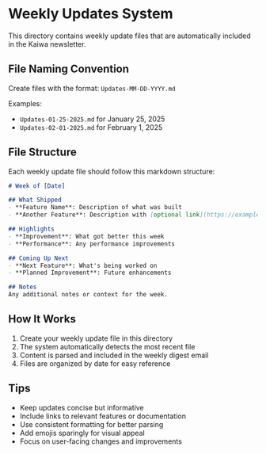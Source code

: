 # Weekly Updates System

This directory contains weekly update files that are automatically included in the Kaiwa newsletter.

## File Naming Convention

Create files with the format: `Updates-MM-DD-YYYY.md`

Examples:
- `Updates-01-25-2025.md` for January 25, 2025
- `Updates-02-01-2025.md` for February 1, 2025

## File Structure

Each weekly update file should follow this markdown structure:

```markdown
# Week of [Date]

## What Shipped
- **Feature Name**: Description of what was built
- **Another Feature**: Description with [optional link](https://example.com)

## Highlights
- **Improvement**: What got better this week
- **Performance**: Any performance improvements

## Coming Up Next
- **Next Feature**: What's being worked on
- **Planned Improvement**: Future enhancements

## Notes
Any additional notes or context for the week.
```

## How It Works

1. Create your weekly update file in this directory
2. The system automatically detects the most recent file
3. Content is parsed and included in the weekly digest email
4. Files are organized by date for easy reference

## Tips

- Keep updates concise but informative
- Include links to relevant features or documentation
- Use consistent formatting for better parsing
- Add emojis sparingly for visual appeal
- Focus on user-facing changes and improvements

